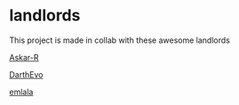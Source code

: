 # landlords

This project is made in collab with these awesome landlords 

[Askar-R](https://github.com/Askar-R)

[DarthEvo](https://github.com/DarthEvo)

[emlala](https://github.com/emlala)
